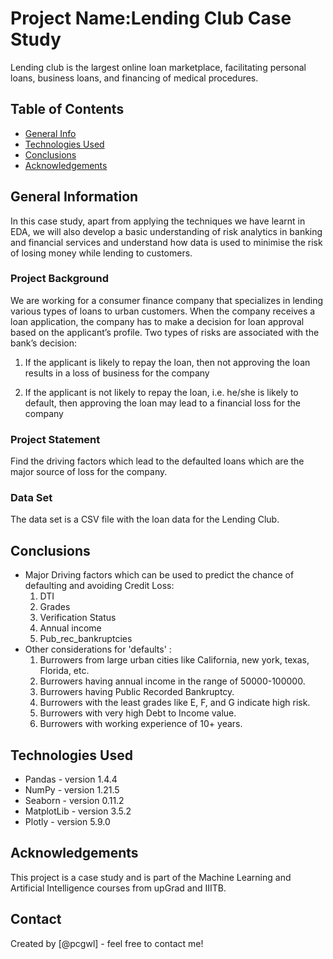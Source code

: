 # Project Name:Lending Club Case Study
Lending club is the largest online loan marketplace, facilitating personal loans,
business loans, and financing of medical procedures.


## Table of Contents
* [General Info](#general-information)
* [Technologies Used](#technologies-used)
* [Conclusions](#conclusions)
* [Acknowledgements](#acknowledgements)

<!-- You can include any other section that is pertinent to your problem -->

## General Information
In this case study, apart from applying the techniques we have learnt in EDA, we will also develop a basic understanding of risk analytics in banking and financial services and understand how data is used to minimise the risk of losing money while lending to customers.

<!-- You don't have to answer all the questions - just the ones relevant to your project. -->
### Project Background
We are working for a consumer finance company that specializes in lending various types of loans to urban customers. When the company receives a loan application, the company has to make a decision for loan approval based on the applicant’s profile. Two types of risks are associated with the bank’s decision:

1. If the applicant is likely to repay the loan, then not approving the loan results in a loss of business for the company

2. If the applicant is not likely to repay the loan, i.e. he/she is likely to default, then approving the loan may lead to a financial loss for the company

### Project Statement

Find the driving factors which lead to the defaulted loans which are the major source of loss for the company.

### Data Set

The data set is a CSV file with the loan data for the Lending Club.

## Conclusions
- Major Driving factors which can be used to predict the chance of defaulting and avoiding Credit Loss:
  1. DTI
  2. Grades
  3. Verification Status
  4. Annual income
  5. Pub_rec_bankruptcies
- Other considerations for 'defaults' :
  1. Burrowers from large urban cities like California, new york, texas, Florida, etc.
  2. Burrowers having annual income in the range of 50000-100000.
  3. Burrowers having Public Recorded Bankruptcy.
  4. Burrowers with the least grades like E, F, and G indicate high risk.
  5. Burrowers with very high Debt to Income value.
  6. Burrowers with working experience of 10+ years.

<!-- You don't have to answer all the questions - just the ones relevant to your project. -->


## Technologies Used
- Pandas - version 1.4.4
- NumPy - version 1.21.5
- Seaborn - version 0.11.2
- MatplotLib - version 3.5.2
- Plotly - version 5.9.0

<!-- As the libraries versions keep on changing, it is recommended to mention the version of library used in this project -->

## Acknowledgements
This project is a case study and is part of the Machine Learning and Artificial Intelligence courses from upGrad and IIITB.


## Contact
Created by [@pcgwl] - feel free to contact me!


<!-- Optional -->
<!-- ## License -->
<!-- This project is open source and available under the [... License](). -->

<!-- You don't have to include all sections - just the one's relevant to your project -->
